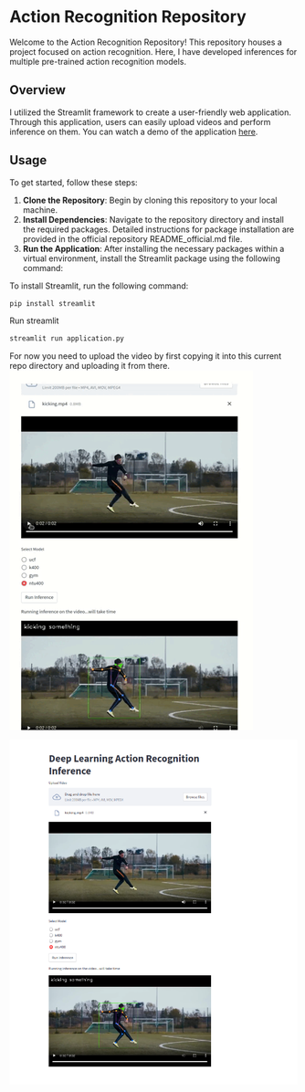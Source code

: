 # Action Recognition Repository

Welcome to the Action Recognition Repository! This repository houses a project focused on action recognition. Here, I have developed inferences for multiple pre-trained action recognition models.

## Overview
I utilized the Streamlit framework to create a user-friendly web application. Through this application, users can easily upload videos and perform inference on them. You can watch a demo of the application [here](https://youtu.be/yaKarnjFTYg).

## Usage
To get started, follow these steps:

1. **Clone the Repository**: Begin by cloning this repository to your local machine.
2. **Install Dependencies**: Navigate to the repository directory and install the required packages. Detailed instructions for package installation are provided in the official repository README_official.md file.
3. **Run the Application**: After installing the necessary packages within a virtual environment, install the Streamlit package using the following command:

To install Streamlit, run the following command:
```bash
pip install streamlit
```

Run streamlit
```bash
streamlit run application.py
```


For now you need to upload the video by first copying it into this current repo directory and uploading it from there.
![Alt Text](imgs/action.gif)

![Alt Text](imgs/action_recognition.png)